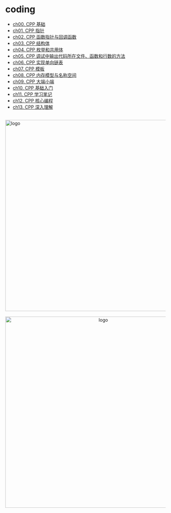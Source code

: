 # coding

-   [ch00. CPP 基础](/coding/CPP/cpp_base/ch00.md)
-   [ch01. CPP 指针](/coding/CPP/cpp_base/ch01.md)  
-   [ch02. CPP 函数指针与回调函数](/coding/CPP/cpp_base/ch02.md)
-   [ch03. CPP 结构体](/coding/CPP/cpp_base/ch03.md)
-   [ch04. CPP 枚举和共用体](/coding/CPP/cpp_base/ch04.md)
-   [ch05. CPP 调试中输出代码所在文件、函数和行数的方法](/coding/CPP/cpp_base/ch05.md)
-   [ch06. CPP 实现单向链表](/coding/CPP/cpp_base/ch06.md)
-   [ch07. CPP 模板](/coding/CPP/cpp_base/ch07.md)
-   [ch08. CPP 内存模型与名称空间](/coding/CPP/cpp_base/ch08.md)
-   [ch09. CPP 大端小端](/coding/CPP/cpp_base/ch09.md)
-   [ch10. CPP 基础入门](/coding/CPP/cpp_base/ch10.md)
-   [ch11. CPP 学习笔记](/coding/CPP/cpp_base/ch11.md)
-   [ch12. CPP 核心编程](/coding/CPP/cpp_base/ch12.md)
-   [ch13. CPP 深入理解](/coding/CPP/cpp_base/ch13.md)

<br />
<img  src='/img/bjkb.PNG' width="600" alt="logo">
<br />
<br />
<div align="center">
<img  src='/img/01.jpeg' width="600" alt="logo" />
</div>
<br />
<br />

